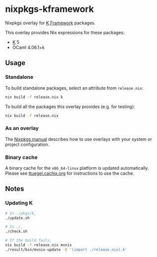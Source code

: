 # nixpkgs-kframework

Nixpkgs overlay for [K Framework](https://github.com/kframework) packages.

This overlay provides Nix expressions for these packages:

- [K](http://www.kframework.org) 5
- OCaml 4.06.1+k


## Usage

### Standalone

To build standalone packages, select an attribute from `release.nix`:

```.sh
nix build -f release.nix k
```

To build all the packages this overlay provides (e.g. for testing):

```.sh
nix build -f release.nix
```

### As an overlay

The [Nixpkgs manual](https://nixos.org/nixpkgs/manual/#chap-overlays) describes
how to use overlays with your system or project configuration.

### Binary cache

A binary cache for the `x86_64-linux` platform is updated automatically.
Please see [ttuegel.cachix.org](https://ttuegel.cachix.org/) for instructions to use the cache.


## Notes

### Updating K

```.sh
# In ./pkgs/k,
./update.sh

# In ./,
./check.sh

# If the build fails,
nix build -f release.nix mvnix
./result/bin/mvnix-update -E '(import ./release.nix).k'
```
